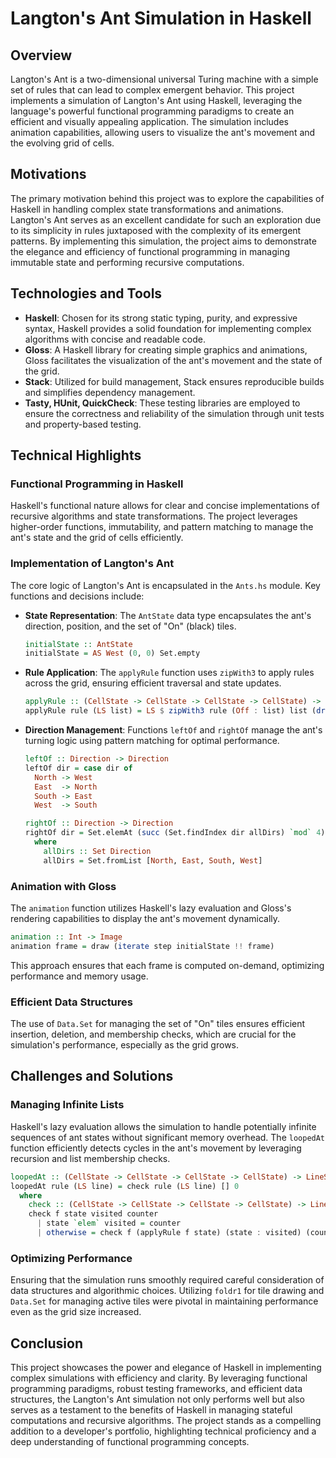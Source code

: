 # Langton's Ant Simulation in Haskell

## Overview

Langton's Ant is a two-dimensional universal Turing machine with a simple set of rules that can lead to complex emergent behavior. This project implements a simulation of Langton's Ant using Haskell, leveraging the language's powerful functional programming paradigms to create an efficient and visually appealing application. The simulation includes animation capabilities, allowing users to visualize the ant's movement and the evolving grid of cells.

## Motivations

The primary motivation behind this project was to explore the capabilities of Haskell in handling complex state transformations and animations. Langton's Ant serves as an excellent candidate for such an exploration due to its simplicity in rules juxtaposed with the complexity of its emergent patterns. By implementing this simulation, the project aims to demonstrate the elegance and efficiency of functional programming in managing immutable state and performing recursive computations.

## Technologies and Tools

-   **Haskell**: Chosen for its strong static typing, purity, and expressive syntax, Haskell provides a solid foundation for implementing complex algorithms with concise and readable code.
-   **Gloss**: A Haskell library for creating simple graphics and animations, Gloss facilitates the visualization of the ant's movement and the state of the grid.
-   **Stack**: Utilized for build management, Stack ensures reproducible builds and simplifies dependency management.
-   **Tasty, HUnit, QuickCheck**: These testing libraries are employed to ensure the correctness and reliability of the simulation through unit tests and property-based testing.

## Technical Highlights

### Functional Programming in Haskell

Haskell's functional nature allows for clear and concise implementations of recursive algorithms and state transformations. The project leverages higher-order functions, immutability, and pattern matching to manage the ant's state and the grid of cells efficiently.

### Implementation of Langton's Ant

The core logic of Langton's Ant is encapsulated in the `Ants.hs` module. Key functions and decisions include:

-   **State Representation**: The `AntState` data type encapsulates the ant's direction, position, and the set of "On" (black) tiles.

    ```haskell:path/to/Ants.hs
    initialState :: AntState
    initialState = AS West (0, 0) Set.empty
    ```

-   **Rule Application**: The `applyRule` function uses `zipWith3` to apply rules across the grid, ensuring efficient traversal and state updates.

    ```haskell:path/to/Ants.hs
    applyRule :: (CellState -> CellState -> CellState -> CellState) -> LineState -> LineState
    applyRule rule (LS list) = LS $ zipWith3 rule (Off : list) list (drop 1 list <> [Off])
    ```

-   **Direction Management**: Functions `leftOf` and `rightOf` manage the ant's turning logic using pattern matching for optimal performance.

    ```haskell:path/to/Ants.hs
    leftOf :: Direction -> Direction
    leftOf dir = case dir of
      North -> West
      East  -> North
      South -> East
      West  -> South

    rightOf :: Direction -> Direction
    rightOf dir = Set.elemAt (succ (Set.findIndex dir allDirs) `mod` 4) allDirs
      where
        allDirs :: Set Direction
        allDirs = Set.fromList [North, East, South, West]
    ```

### Animation with Gloss

The `animation` function utilizes Haskell's lazy evaluation and Gloss's rendering capabilities to display the ant's movement dynamically.

```haskell:path/to/Animation.hs
animation :: Int -> Image
animation frame = draw (iterate step initialState !! frame)
```

This approach ensures that each frame is computed on-demand, optimizing performance and memory usage.

### Efficient Data Structures

The use of `Data.Set` for managing the set of "On" tiles ensures efficient insertion, deletion, and membership checks, which are crucial for the simulation's performance, especially as the grid grows.

## Challenges and Solutions

### Managing Infinite Lists

Haskell's lazy evaluation allows the simulation to handle potentially infinite sequences of ant states without significant memory overhead. The `loopedAt` function efficiently detects cycles in the ant's movement by leveraging recursion and list membership checks.

```haskell:path/to/Ants.hs
loopedAt :: (CellState -> CellState -> CellState -> CellState) -> LineState -> Int
loopedAt rule (LS line) = check rule (LS line) [] 0
  where
    check :: (CellState -> CellState -> CellState -> CellState) -> LineState -> [LineState] -> Int -> Int
    check f state visited counter
      | state `elem` visited = counter
      | otherwise = check f (applyRule f state) (state : visited) (counter + 1)
```

### Optimizing Performance

Ensuring that the simulation runs smoothly required careful consideration of data structures and algorithmic choices. Utilizing `foldr1` for tile drawing and `Data.Set` for managing active tiles were pivotal in maintaining performance even as the grid size increased.

## Conclusion

This project showcases the power and elegance of Haskell in implementing complex simulations with efficiency and clarity. By leveraging functional programming paradigms, robust testing frameworks, and efficient data structures, the Langton's Ant simulation not only performs well but also serves as a testament to the benefits of Haskell in managing stateful computations and recursive algorithms. The project stands as a compelling addition to a developer's portfolio, highlighting technical proficiency and a deep understanding of functional programming concepts.

```

```
